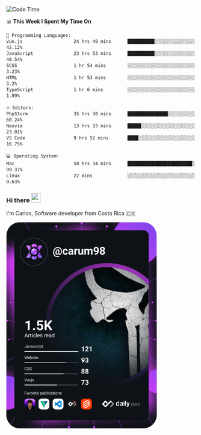 
<!--START_SECTION:waka-->
![Code Time](http://img.shields.io/badge/Code%20Time-8%2C557%20hrs%2046%20mins-blue)

📊 **This Week I Spent My Time On** 

```text
💬 Programming Languages: 
Vue.js                   24 hrs 49 mins      ██████████░░░░░░░░░░░░░░░   42.12% 
JavaScript               23 hrs 53 mins      ██████████░░░░░░░░░░░░░░░   40.54% 
SCSS                     1 hr 54 mins        ░░░░░░░░░░░░░░░░░░░░░░░░░   3.23% 
HTML                     1 hr 53 mins        ░░░░░░░░░░░░░░░░░░░░░░░░░   3.2% 
TypeScript               1 hr 6 mins         ░░░░░░░░░░░░░░░░░░░░░░░░░   1.89%

🔥 Editors: 
PhpStorm                 35 hrs 30 mins      ███████████████░░░░░░░░░░   60.24% 
Neovim                   13 hrs 33 mins      █████░░░░░░░░░░░░░░░░░░░░   23.01% 
VS Code                  9 hrs 52 mins       ████░░░░░░░░░░░░░░░░░░░░░   16.75%

💻 Operating System: 
Mac                      58 hrs 34 mins      ████████████████████████░   99.37% 
Linux                    22 mins             ░░░░░░░░░░░░░░░░░░░░░░░░░   0.63%

```


<!--END_SECTION:waka-->

### Hi there <img src="https://media.giphy.com/media/hvRJCLFzcasrR4ia7z/giphy.gif" width="25px" height="25px">

I'm Carlos, Software developer from Costa Rica 🇨🇷

<a href="https://app.daily.dev/carum98"><img src="https://github.com/carum98/carum98/blob/main/devcard.svg" width="400" alt="Carlos Umaña Acevedo's Dev Card"/></a>
